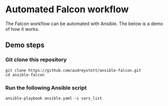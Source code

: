 # Automated Falcon workflow

The Falcon workflow can be automated with Ansible. The below is a demo 
of how it works.

## Demo steps

### Git clone this repository
	
	git clone https://github.com/audreystott/ansible-falcon.git
	cd ansible-falcon

### Run the following Ansible script

	ansible-playbook ansible.yaml –i vars_list

